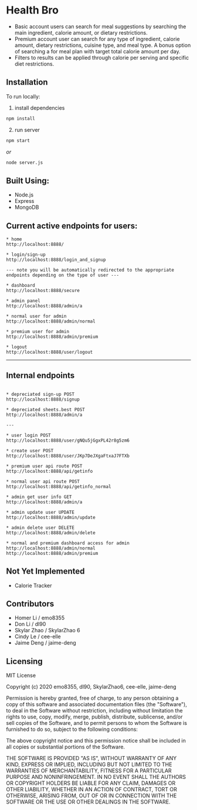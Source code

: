 # Health Bro

* Basic account users can search for meal suggestions by searching the main ingredient, calorie amount, or dietary restrictions.
* Premium account user can search for any type of ingredient, calorie amount, dietary restrictions, cuisine type, and meal type. A bonus option of searching a for meal plan with target total calorie amount per day.
* Filters to results can be applied through calorie per serving and specific diet restrictions.

## Installation 
To run locally:

1. install dependencies

```bash
npm install
```

2. run server

```bash
npm start
```

_or_

```bash
node server.js
```

## Built Using:
* Node.js
* Express
* MongoDB



## Current active endpoints for users:

```
* home
http://localhost:8888/

* login/sign-up
http://localhost:8888/login_and_signup

--- note you will be automatically redirected to the appropriate endpoints depending on the type of user ---

* dashboard
http://localhost:8888/secure

* admin panel
http://localhost:8888/admin/a

* normal user for admin
http://localhost:8888/admin/normal

* premium user for admin
http://localhost:8888/admin/premium

* logout
http://localhost:8888/user/logout

```

---

## Internal endpoints

```

* depreciated sign-up POST
http://localhost:8888/signup

* depreciated sheets.best POST
http://localhost:8888/admin/a

---

* user login POST
http://localhost:8888/user/gNQu5jGgxPL42r8g5zm6

* create user POST
http://localhost:8888/user/JKp7DeJXgaFtxaJ7FTXb

* premium user api route POST
http://localhost:8888/api/getinfo

* normal user api route POST
http://localhost:8888/api/getinfo_normal

* admin get user info GET
http://localhost:8888/admin/a

* admin update user UPDATE
http://localhost:8888/admin/update

* admin delete user DELETE
http://localhost:8888/admin/delete

* normal and premium dashboard access for admin
http://localhost:8888/admin/normal
http://localhost:8888/admin/premium

```
## Not Yet Implemented
* Calorie Tracker

## Contributors
* Homer Li / emo8355 
* Don Li / dl90
* Skylar Zhao / SkylarZhao 6
* Cindy Le / cee-elle
* Jaime Deng / jaime-deng

## Licensing
MIT License

Copyright (c) 2020 emo8355, dl90, SkylarZhao6, cee-elle, jaime-deng

Permission is hereby granted, free of charge, to any person obtaining a copy
of this software and associated documentation files (the "Software"), to deal
in the Software without restriction, including without limitation the rights
to use, copy, modify, merge, publish, distribute, sublicense, and/or sell
copies of the Software, and to permit persons to whom the Software is
furnished to do so, subject to the following conditions:

The above copyright notice and this permission notice shall be included in all
copies or substantial portions of the Software.

THE SOFTWARE IS PROVIDED "AS IS", WITHOUT WARRANTY OF ANY KIND, EXPRESS OR
IMPLIED, INCLUDING BUT NOT LIMITED TO THE WARRANTIES OF MERCHANTABILITY,
FITNESS FOR A PARTICULAR PURPOSE AND NONINFRINGEMENT. IN NO EVENT SHALL THE
AUTHORS OR COPYRIGHT HOLDERS BE LIABLE FOR ANY CLAIM, DAMAGES OR OTHER
LIABILITY, WHETHER IN AN ACTION OF CONTRACT, TORT OR OTHERWISE, ARISING FROM,
OUT OF OR IN CONNECTION WITH THE SOFTWARE OR THE USE OR OTHER DEALINGS IN THE
SOFTWARE.
